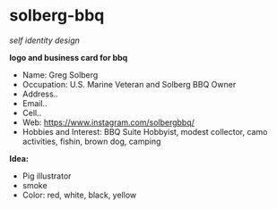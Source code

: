 # solberg-bbq
<i>self identity design</i>

<b>logo and business card for bbq</b>

- Name: Greg Solberg
- Occupation: U.S. Marine Veteran and Solberg BBQ Owner
- Address..
- Email..
- Cell..
- Web: https://www.instagram.com/solbergbbq/
- Hobbies and Interest: BBQ Suite Hobbyist, modest collector, camo activities, fishin, brown dog, camping

<b>Idea:</b>
- Pig illustrator
- smoke
- Color: red, white, black, yellow
